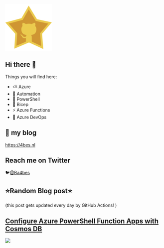 ![Github Star](Assets/github-stars-logo_Color.png)

## Hi there 👋

Things you will find here:
- ⛅ Azure
- 🚗 Automation
- 🐚 PowerShell
- 💪 Bicep
- ⚡ Azure Functions
- 🚀 Azure DevOps


## 📝 my blog
<https://4bes.nl>

## Reach me on Twitter
🐦[@Ba4bes](https://twitter.com/Ba4bes)

<!---
- 🔭 I’m currently working on ...
- 🌱 I’m currently learning ...
- 👯 I’m looking to collaborate on ...
- 🤔 I’m looking for help with ...
- 💬 Ask me about ...
- 📫 How to reach me: ...
- 😄 Pronouns: ...
- ⚡ Fun fact: I have a standard poodle 🐩

-->

## ⭐Random Blog post⭐

(this post gets updated every day by GitHub Actions! )

<!-- Link -->
## [Configure Azure PowerShell Function Apps with Cosmos DB](https://4bes.nl/2020/05/03/configure-azure-powershell-function-apps-with-cosmos-db/)

<a href="https://4bes.nl/2020/05/03/configure-azure-powershell-function-apps-with-cosmos-db/"><img src="https://4bes.nl/wp-content/uploads/2020/05/AzFaCosmosDBtn2.png" height="250px"></a>

